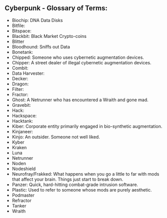 
## Cyberpunk - Glossary of Terms:

- Biochip: DNA Data Disks
- Bitfile: 
- Bitspace: 
- Blackbit: Black Market Crypto-coins
- Blitter
- Bloodhound: Sniffs out Data
- Bonetank: 
- Chipped: Someone who uses cybernetic augmentation devices.
- Chipper: A street dealer of illegal cybernetic augmentation devices.
- Combit: 
- Data Harvester: 
- Decker: 
- Dragon: 
- Filter: 
- Fractor: 
- Ghost: A Netrunner who has encountered a Wraith and gone mad.
- Gravebit: 
- Hack: 
- Hackspace: 
- Hacktank: 
- Kiber: Corporate entity primarily engaged in bio-synthetic augmentation.
- Kinjaneer: 
- Kinjo: An outsider. Someone not well liked.
- Kyber
- Kraken
- Luna
- Netrunner
- Noden
- Nodeshield
- Neurofray/Frakked: What happens when you go a little to far with mods that affect your brain. Things just start to break down.
- Panzer: Quick, hard-hitting combat-grade intrusion software.
- Plastic: Used to refer to someone whose mods are purely aesthetic.
- Podmaster
- Refractor
- Tanker
- Wraith



